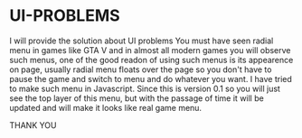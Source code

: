 # UI-PROBLEMS
I will provide the solution about UI problems
You must have seen radial menu in games like GTA V and in almost all modern games you will observe such menus, one of the good readon of using such menus is its
appearence on page, usually radial menu floats over the page so you don't have to pause the game and switch to menu and do whatever you want. I have tried to make such
menu in Javascript. Since this is version 0.1 so you will just see the top layer of this menu, but with the passage of time it will be updated and will make it looks like
real game menu.


THANK YOU
